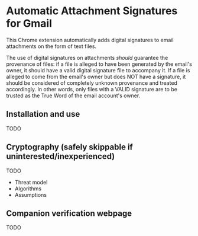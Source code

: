 # Automatic Attachment Signatures for Gmail

This Chrome extension automatically adds digital signatures to email attachments on the form of text files.

The use of digital signatures on attachments *should* guarantee the provenance of files: if a file is alleged to have been generated by the email's owner, it should have a valid digital signature file to accompany it. If a file is alleged to come from the email's owner but does NOT have a signature, it should be considered of completely unknown provenance and treated accordingly. In other words, only files with a VALID signature are to be trusted as the True Word of the email account's owner.

## Installation and use
TODO

## Cryptography (safely skippable if uninterested/inexperienced)
TODO
* Threat model
* Algorithms
* Assumptions

## Companion verification webpage
TODO
